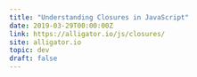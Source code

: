 ```yaml
---
title: "Understanding Closures in JavaScript"
date: 2019-03-29T00:00:00Z
link: https://alligator.io/js/closures/
site: alligator.io
topic: dev
draft: false
---
```

